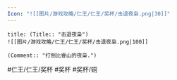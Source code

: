```yaml
---
Icon: "![[图片/游戏攻略/仁王/仁王/奖杯/击退夜枭.png|30]]"
---
```

```ad-common-bronze-trophy
title: (Title:: "击退夜枭")
![[图片/游戏攻略/仁王/仁王/奖杯/击退夜枭.png|100]]

(Comment:: "打倒比睿山的夜枭.")
```

#仁王/仁王/奖杯 #奖杯 #奖杯/铜

